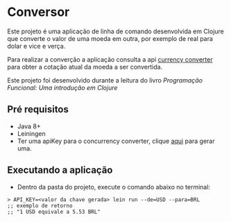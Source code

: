 # Conversor

Este projeto é uma aplicação de linha de comando desenvolvida em Clojure que converte o valor de uma moeda em outra, por exemplo de real para dolar e vice e verça.

Para realizar a converção a aplicação consulta a api [currency converter](https://free.currencyconverterapi.com/api/v6/convert) para obter a cotação atual da moeda a ser convertida.

Este projeto foi desenvolvido durante a leitura do livro _Programação Funcional: Uma introdução em Clojure_

## Pré requisitos

- Java 8+
- Leiningen
- Ter uma apiKey para o concurrency converter, clique [aqui](https://free.currencyconverterapi.com/free-api-key) para gerar uma.

## Executando a aplicação

- Dentro da pasta do projeto, execute o comando abaixo no terminal:

```
> API_KEY=<valor da chave gerada> lein run --de=USD --para=BRL
;; exemplo de retorno
;; "1 USD equivale a 5.53 BRL"
```